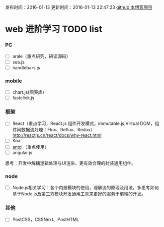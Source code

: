 发布时间：2016-01-13
更新时间：2016-01-13 22:47:23
[github 本博客项目](https://github.com/SimplyY/Blog/)

# web 进阶学习 TODO list

### PC
- [ ] arale（重点研究，研读源码）
- [ ] sea.js
- [ ] handlebars.js

### mobile
- [ ] chart.js(图表库)
- [ ] fastclick.js

### 框架
- [ ] React（重点学习，React.js 组件开发模式，immutable.js,Virtual DOM，组件间数据流处理：Flux、Reflux、Redux）  http://reactjs.cn/react/docs/why-react.html
- [ ] Koa
- [ ] [antd](http://ant.design/) （重点使用）
- [ ] angular.js

思考：开发中解耦逻辑处理与UI渲染，更有效合理的封装通用组件。

### node
- [ ] Node.js相关学习：各个内置模块的使用，理解流的原理及用法，多思考如何基于Node.js及第三方模块开发通用工具来更好的服务于前端的开发。

### 其他

- [ ] PostCSS，CSSNext、PostHTML
